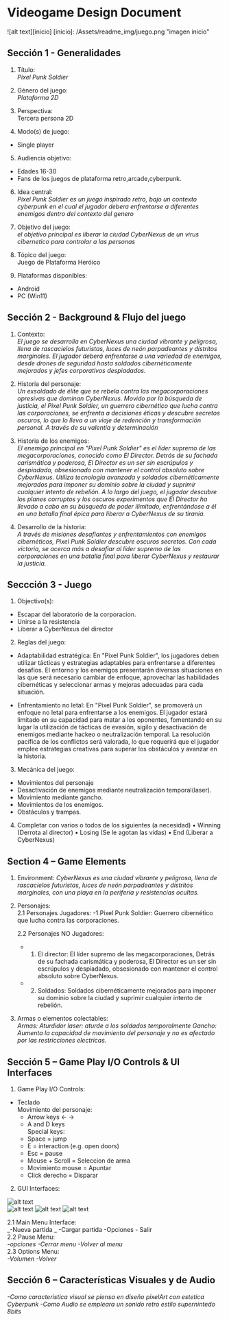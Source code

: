 # Videogame Design Document
![alt text][inicio] 
[inicio]: /Assets/readme_img/juego.png "imagen inicio"
## Sección 1 - Generalidades
1. Título:  
_Pixel Punk Soldier_  

2. Género del juego:  
_Plataforma 2D_

3. Perspectiva:  
Tercera persona 2D  

4. Modo(s) de juego:
- Single player  
  
5. Audiencia objetivo:
- Edades 16-30
- Fans de los juegos de plataforma retro,arcade,cyberpunk.
6. Idea central:  
_Pixel Punk Soldier es un juego inspirado retro, bajo un contexto
cyberpunk en el cual el jugador debera enfrentarse a diferentes 
enemigos dentro del contexto del genero_  

7. Objetivo del juego:  
_el objetivo principal es liberar la ciudad CyberNexus de un virus cibernetico para controlar a las personas_  

8. Tópico del juego:  
Juego de Plataforma Heróico  

9. Plataformas disponibles:
- Android
- PC (Win11)

## Sección 2 - Background & Flujo del juego
1. Contexto:  
_El juego se desarrolla en CyberNexus una ciudad vibrante y peligrosa, llena de rascacielos futuristas, luces de neón parpadeantes y distritos marginales. El jugador deberá enfrentarse a una variedad de enemigos, desde drones de seguridad hasta soldados cibernéticamente mejorados y jefes corporativos despiadados._  

2. Historia del personaje:  
_Un exsoldado de élite que se rebela contra las megacorporaciones opresivas que dominan CyberNexus. Movido por la búsqueda de justicia, el Pixel Punk Soldier, un guerrero cibernético que lucha contra las corporaciones, se enfrenta a decisiones éticas y descubre secretos oscuros, lo que lo lleva a un viaje de redención y transformación personal. A través de su valentía y determinación_  

3. Historia de los enemigos:  
_El enemigo principal en "Pixel Punk Soldier" es el líder supremo de las megacorporaciones, conocido como El Director. Detrás de su fachada carismática y poderosa, El Director es un ser sin escrúpulos y despiadado, obsesionado con mantener el control absoluto sobre CyberNexus. Utiliza tecnología avanzada y soldados cibernéticamente mejorados para imponer su dominio sobre la ciudad y suprimir cualquier intento de rebelión. A lo largo del juego, el jugador descubre los planes corruptos y los oscuros  experimentos que El Director ha llevado a cabo en su búsqueda de poder ilimitado, enfrentándose a él en una batalla final épica para liberar a CyberNexus de su tiranía._  

4. Desarrollo de la historia:  
_A través de misiones desafiantes y enfrentamientos con enemigos cibernéticos, Pixel Punk Soldier descubre oscuros secretos. Con cada victoria, se acerca más a desafiar al líder supremo de las corporaciones en una batalla final para liberar CyberNexus y restaurar la justicia._  

## Seccción 3 - Juego
1. Objectivo(s):
- Escapar del laboratorio de la corporacion.
- Unirse a la resistencia
- Liberar a CyberNexus del director

2. Reglas del juego:
- Adaptabilidad estratégica: En "Pixel Punk Soldier", los jugadores deben utilizar tácticas y estrategias adaptables para enfrentarse a diferentes desafíos. El entorno y los enemigos presentarán diversas situaciones en las que será necesario cambiar de enfoque, aprovechar las habilidades cibernéticas y seleccionar armas y mejoras adecuadas para cada situación.

- Enfrentamiento no letal: En "Pixel Punk Soldier", se promoverá un enfoque no letal para enfrentarse a los enemigos. El jugador estará limitado en su capacidad para matar a los oponentes, fomentando en su lugar la utilización de tácticas de evasión, sigilo y desactivación de enemigos mediante hackeo o neutralización temporal. La resolución pacífica de los conflictos será valorada, lo que requerirá que el jugador emplee estrategias creativas para superar los obstáculos y avanzar en la historia.
3. Mecánica del juego:
  - Movimientos del personaje
  - Desactivación de enemigos mediante neutralización temporal(laser).
  - Movimiento mediante gancho.
  - Movimientos de los enemigos.
  - Obstáculos y trampas.
4. Completar con varios o todos de los siguientes (a necesidad)
• Winning (Derrota al director)
• Losing (Se le agotan las vidas)
• End (Liberar a CyberNexus)

## Section 4 – Game Elements
1. Environment:
_CyberNexus es una ciudad vibrante y peligrosa, llena de rascacielos futuristas, luces de neón parpadeantes y distritos marginales, con una playa en la periferia y resistencias ocultas._  

2. Personajes:  
   2.1 Personajes Jugadores:
      -1.Pixel Punk Soldier: Guerrero cibernético que lucha  contra las corporaciones.

   2.2 Personajes NO Jugadores:
      - 1. El director: El líder supremo de las megacorporaciones, Detrás de su fachada carismática y poderosa, El Director es un ser sin escrúpulos y despiadado, obsesionado con mantener el control absoluto sobre CyberNexus.
      - 2. Soldados: Soldados cibernéticamente mejorados para imponer su dominio sobre la ciudad y suprimir cualquier intento de rebelión.

3. Armas o elementos colectables:  
_Armas: Aturdidor laser: aturde a los soldados temporalmente
Gancho: Aumenta la capacidad de movimiento del personaje y no es afectado por las restricciones electricas._  

## Sección 5 – Game Play I/O Controls & UI Interfaces
1. Game Play I/O Controls:
- Teclado  
  Movimiento del personaje:
  - Arrow keys <- ->
  - A and D keys  
  Special keys:
  - Space = jump
  - E = interaction (e.g. open doors)
  - Esc = pause
  - Mouse + Scroll = Seleccion de arma
  - Movimiento mouse = Apuntar
  - Click derecho = Disparar

2. GUI Interfaces:

![alt text][wireframe]  
![alt text][Level1]
![alt text][Level2] 
![alt text][Level3] 
<!-- Referencias para las imagenes -->
[wireframe]: /Assets/readme_img/Wireframe_UI.jpg "Wireframe de las UI" 
[Level1]: /Assets/readme_img/Level1.png "Esquema para el nivel 1"
[Level2]: /Assets/readme_img/Level2.png "Esquema para el nivel 2"
[Level3]: /Assets/readme_img/Level3.png "Esquema para el nivel 3"  

   2.1 Main Menu Interface:  
       _-Nueva partida
_       -Cargar partida
        -Opciones
        - Salir   
   2.2 Pause Menu:  
       _-opciones
        -Cerrar menu
        -Volver al menu_  
   2.3 Options Menu:  
       _-Volumen
        -Volver_  

## Sección 6 – Características Visuales y de Audio 
_-Como caracteristica visual se piensa en diseño pixelArt con estetica Cyberpunk
 -Como Audio se empleara un sonido retro estilo supernintedo 8bits_
